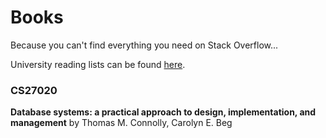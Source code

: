 # Books 

Because you can't find everything you need on Stack Overflow...

University reading lists can be found [here](http://aspire.aber.ac.uk/index.html).

### CS27020

**Database systems: a practical approach to design, implementation, and management** by Thomas M. Connolly, Carolyn E. Beg
